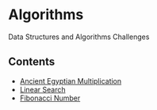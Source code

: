 # Algorithms
Data Structures and Algorithms Challenges

## Contents
* [Ancient Egyptian Multiplication](1-ancient-egyptian-multiplication)
* [Linear Search](2-linear-search)
* [Fibonacci Number](3-fibonacci-number)
